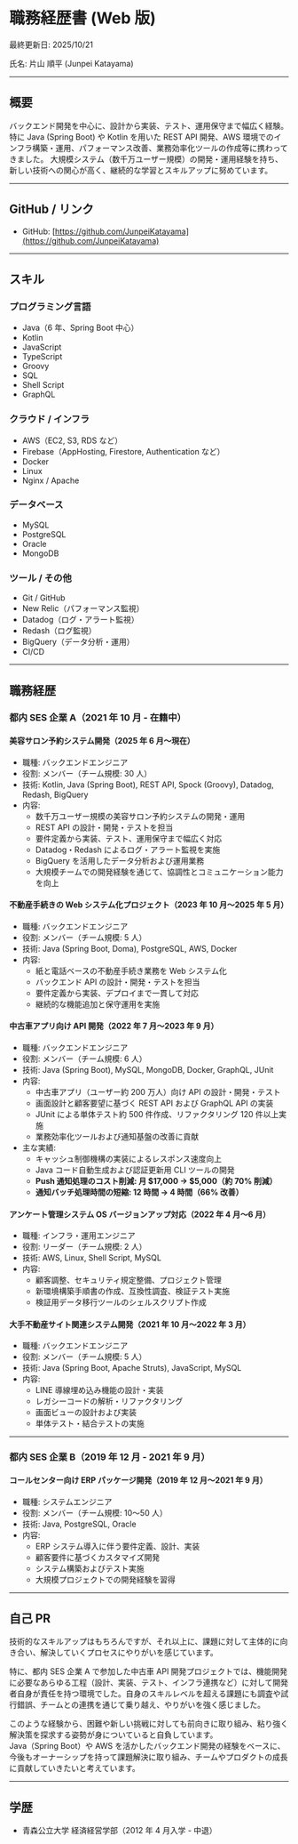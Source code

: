 # 職務経歴書 (Web 版)

最終更新日: 2025/10/21

氏名: 片山 順平 (Junpei Katayama)

---

## 概要

バックエンド開発を中心に、設計から実装、テスト、運用保守まで幅広く経験。
特に Java (Spring Boot) や Kotlin を用いた REST API 開発、AWS 環境でのインフラ構築・運用、パフォーマンス改善、業務効率化ツールの作成等に携わってきました。
大規模システム（数千万ユーザー規模）の開発・運用経験を持ち、新しい技術への関心が高く、継続的な学習とスキルアップに努めています。

---

## GitHub / リンク

- GitHub: [https://github.com/JunpeiKatayama](https://github.com/JunpeiKatayama)

---

## スキル

### プログラミング言語

- Java（6 年、Spring Boot 中心）
- Kotlin
- JavaScript
- TypeScript
- Groovy
- SQL
- Shell Script
- GraphQL

### クラウド / インフラ

- AWS（EC2, S3, RDS など）
- Firebase（AppHosting, Firestore, Authentication など）
- Docker
- Linux
- Nginx / Apache

### データベース

- MySQL
- PostgreSQL
- Oracle
- MongoDB

### ツール / その他

- Git / GitHub
- New Relic（パフォーマンス監視）
- Datadog（ログ・アラート監視）
- Redash（ログ監視）
- BigQuery（データ分析・運用）
- CI/CD

---

## 職務経歴

### 都内 SES 企業 A（2021 年 10 月 - 在籍中）

#### 美容サロン予約システム開発（2025 年 6 月〜現在）

- 職種: バックエンドエンジニア
- 役割: メンバー（チーム規模: 30 人）
- 技術: Kotlin, Java (Spring Boot), REST API, Spock (Groovy), Datadog, Redash, BigQuery
- 内容:
  - 数千万ユーザー規模の美容サロン予約システムの開発・運用
  - REST API の設計・開発・テストを担当
  - 要件定義から実装、テスト、運用保守まで幅広く対応
  - Datadog・Redash によるログ・アラート監視を実施
  - BigQuery を活用したデータ分析および運用業務
  - 大規模チームでの開発経験を通じて、協調性とコミュニケーション能力を向上

#### 不動産手続きの Web システム化プロジェクト（2023 年 10 月〜2025 年 5 月）

- 職種: バックエンドエンジニア
- 役割: メンバー（チーム規模: 5 人）
- 技術: Java (Spring Boot, Doma), PostgreSQL, AWS, Docker
- 内容:
  - 紙と電話ベースの不動産手続き業務を Web システム化
  - バックエンド API の設計・開発・テストを担当
  - 要件定義から実装、デプロイまで一貫して対応
  - 継続的な機能追加と保守運用を実施

#### 中古車アプリ向け API 開発（2022 年 7 月〜2023 年 9 月）

- 職種: バックエンドエンジニア
- 役割: メンバー（チーム規模: 6 人）
- 技術: Java (Spring Boot), MySQL, MongoDB, Docker, GraphQL, JUnit
- 内容:
  - 中古車アプリ（ユーザー約 200 万人）向け API の設計・開発・テスト
  - 画面設計と顧客要望に基づく REST API および GraphQL API の実装
  - JUnit による単体テスト約 500 件作成、リファクタリング 120 件以上実施
  - 業務効率化ツールおよび通知基盤の改善に貢献
- 主な実績:
  - キャッシュ制御機構の実装によるレスポンス速度向上
  - Java コード自動生成および認証更新用 CLI ツールの開発
  - **Push 通知処理のコスト削減: 月 $17,000 → $5,000（約 70% 削減）**
  - **通知バッチ処理時間の短縮: 12 時間 → 4 時間（66% 改善）**

#### アンケート管理システム OS バージョンアップ対応（2022 年 4 月〜6 月）

- 職種: インフラ・運用エンジニア
- 役割: リーダー（チーム規模: 2 人）
- 技術: AWS, Linux, Shell Script, MySQL
- 内容:
  - 顧客調整、セキュリティ規定整備、プロジェクト管理
  - 新環境構築手順書の作成、互換性調査、検証テスト実施
  - 検証用データ移行ツールのシェルスクリプト作成

#### 大手不動産サイト関連システム開発（2021 年 10 月〜2022 年 3 月）

- 職種: バックエンドエンジニア
- 役割: メンバー（チーム規模: 5 人）
- 技術: Java (Spring Boot, Apache Struts), JavaScript, MySQL
- 内容:
  - LINE 導線埋め込み機能の設計・実装
  - レガシーコードの解析・リファクタリング
  - 画面ビューの設計および実装
  - 単体テスト・結合テストの実施

---

### 都内 SES 企業 B（2019 年 12 月 - 2021 年 9 月）

#### コールセンター向け ERP パッケージ開発（2019 年 12 月〜2021 年 9 月）

- 職種: システムエンジニア
- 役割: メンバー（チーム規模: 10〜50 人）
- 技術: Java, PostgreSQL, Oracle
- 内容:
  - ERP システム導入に伴う要件定義、設計、実装
  - 顧客要件に基づくカスタマイズ開発
  - システム構築およびテスト実施
  - 大規模プロジェクトでの開発経験を習得

---

## 自己 PR

技術的なスキルアップはもちろんですが、それ以上に、課題に対して主体的に向き合い、解決していくプロセスにやりがいを感じています。

特に、都内 SES 企業 A で参加した中古車 API 開発プロジェクトでは、機能開発に必要なあらゆる工程（設計、実装、テスト、インフラ連携など）に対して開発者自身が責任を持つ環境でした。自身のスキルレベルを超える課題にも調査や試行錯誤、チームとの連携を通じて乗り越え、やりがいを強く感じました。

このような経験から、困難や新しい挑戦に対しても前向きに取り組み、粘り強く解決策を探求する姿勢が身についていると自負しています。  
Java（Spring Boot）や AWS を活かしたバックエンド開発の経験をベースに、今後もオーナーシップを持って課題解決に取り組み、チームやプロダクトの成長に貢献していきたいと考えています。

---

## 学歴

- 青森公立大学 経済経営学部（2012 年 4 月入学 - 中退）
